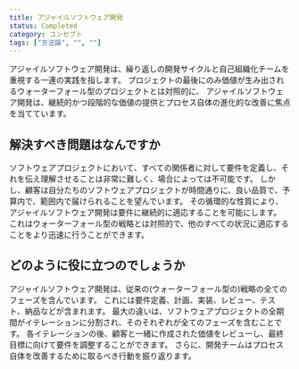```yaml
---
title: アジャイルソフトウェア開発
status: Completed
category: コンセプト
tags: ["方法論", "", ""]
---
```


アジャイルソフトウェア開発は、繰り返しの開発サイクルと自己組織化チームを重視する一連の実践を指します。
プロジェクトの最後にのみ価値が生み出されるウォーターフォール型のプロジェクトとは対照的に、
アジャイルソフトウェア開発は、継続的かつ段階的な価値の提供とプロセス自体の進化的な改善に焦点を当てています。

## 解決すべき問題はなんですか

ソフトウェアプロジェクトにおいて、すべての関係者に対して要件を定義し、それを伝え理解させることは非常に難しく、場合によっては不可能です。
しかし、顧客は自分たちのソフトウェアプロジェクトが時間通りに、良い品質で、予算内で、範囲内で届けられることを望んでいます。
その循環的な性質により、アジャイルソフトウェア開発は要件に継続的に適応することを可能にします。
これはウォーターフォール型の戦略とは対照的で、他のすべての状況に適応することをより迅速に行うことができます。

## どのように役に立つのでしょうか

アジャイルソフトウェア開発は、従来の(ウォーターフォール型の)戦略の全てのフェーズを含んでいます。
これには要件定義、計画、実装、レビュー、テスト、納品などが含まれます。
最大の違いは、ソフトウェアプロジェクトの全期間がイテレーションに分割され、そのそれぞれが全てのフェーズを含むことです。
各イテレーションの後、顧客と一緒に作成された価値をレビューし、最終目標に向けて要件を調整することができます。
さらに、開発チームはプロセス自体を改善するために取るべき行動を振り返ります。
